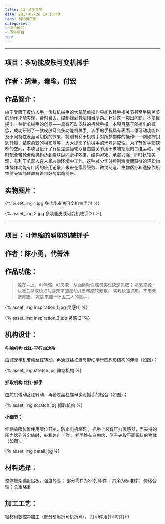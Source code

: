 ```yaml
---
title: 13-14年立项
date: 2017-02-26 10:15:40
tags: 科协俱乐部
categories: 
- 资讯推送
- 历年项目
top:
---
```

***
## 项目：多功能皮肤可变机械手
## 作者：胡奎，秦瑜，付宏
## 作品简介：
由于受限于模仿人手，传统机械手的大量简单操作只能依赖手指关节甚至手腕关节的动作才能实现，费时费力，控制规划算法相当复杂。针对这一突出问题，本项目提出一种新机械手的创意——具有可动皮肤的机械手指。本项目基于所提出的概念，成功研制了一款皮肤可变多功能机械手。该手的手指具有表面二维可动功能以及不同特性表面可切换的效果，特别有利于机械手对所抓物体的操作——例如拧钥匙开锁、拿取柔软的棉布等等，大大提高了机械手的环境适应性。为了节省手部狭窄的空间，本项目设计了行星差速齿轮双自由度关节用于末端指段的二维运动，同时配合带轮传动机构达到皮肤纵向滑移效果，结构紧凑，承载力强，同时比较美观，有利于机器人在人机共融环境中工作。这种减少实时控制难度而获得的轻松物体操作功能有广阔的应用前景，未来在家居服务、微纳制造、生物医疗和遥操作航空航天等领域都有着良好的实施前景。 

<!-- more -->

## 实物图片：

{% asset_img 1.jpg 多功能皮肤可变机械手(1) %}

{% asset_img 2.jpg 多功能皮肤可变机械手(2) %}

---

## 项目：可伸缩的辅助机械抓手
## 作者：陈小勇，代菁洲
## 作品功能：
>戴在手上、可伸缩、可夹取，从而帮助快递员实现快速抓取；
灵感来源：快递员拿取快递时需要来回走动并且弯腰较频繁，
实现快速抓取，不用频繁弯腰，
灵感来自于环卫工人的抓手，

{% asset_img inspiration_1.jpg 灵感(1) %}

{% asset_img inspiration_2.jpg 灵感(2) %}

## 机构设计：
#### 伸缩机构 丝杠‐平行四边形
由减速电机带动丝杠转动，再通过丝杠螺母带动平行四边形结构的伸缩（如图）；

{% asset_img stretch.jpg 伸缩机构 %}
#### 抓取机构 丝杠‐抓手

由舵机带动丝杠转动，再通过丝杠螺母实现抓手的松合（如图）；

{% asset_img scratch.jpg 抓取机构 %}
#### 小细节：

伸缩极限位置使用限位开关，防止电机堵死；
抓手上装有压力传感器，当夹持的压力达到设定值时，舵机停止工作；
抓手处有自由度，便于夹取不同形状的物体（如图）。

{% asset_img detail.jpg %}

## 材料选择：
整体框架选用铝板，强度较高；
部分零件为3D打印件；
其余为标准件；
价格合理；总重略重
## 加工工艺：
铝材用数控冲加工（部分须用折弯机折弯），
打印件用打印机打印


